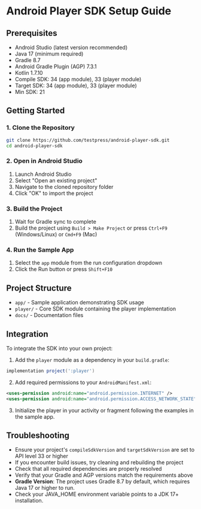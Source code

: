 # Android Player SDK Setup Guide

## Prerequisites

- Android Studio (latest version recommended)
- Java 17 (minimum required)
- Gradle 8.7
- Android Gradle Plugin (AGP) 7.3.1
- Kotlin 1.7.10
- Compile SDK: 34 (app module), 33 (player module)
- Target SDK: 34 (app module), 33 (player module)
- Min SDK: 21

## Getting Started

### 1. Clone the Repository

```bash
git clone https://github.com/testpress/android-player-sdk.git
cd android-player-sdk
```

### 2. Open in Android Studio

1. Launch Android Studio
2. Select "Open an existing project"
3. Navigate to the cloned repository folder
4. Click "OK" to import the project

### 3. Build the Project

1. Wait for Gradle sync to complete
2. Build the project using `Build > Make Project` or press `Ctrl+F9` (Windows/Linux) or `Cmd+F9` (Mac)

### 4. Run the Sample App

1. Select the `app` module from the run configuration dropdown
2. Click the Run button or press `Shift+F10`

## Project Structure

- `app/` - Sample application demonstrating SDK usage
- `player/` - Core SDK module containing the player implementation
- `docs/` - Documentation files

## Integration

To integrate the SDK into your own project:

1. Add the `player` module as a dependency in your `build.gradle`:
```gradle
implementation project(':player')
```

2. Add required permissions to your `AndroidManifest.xml`:
```xml
<uses-permission android:name="android.permission.INTERNET" />
<uses-permission android:name="android.permission.ACCESS_NETWORK_STATE" />
```

3. Initialize the player in your activity or fragment following the examples in the sample app.

## Troubleshooting

- Ensure your project's `compileSdkVersion` and `targetSdkVersion` are set to API level 33 or higher
- If you encounter build issues, try cleaning and rebuilding the project
- Check that all required dependencies are properly resolved
- Verify that your Gradle and AGP versions match the requirements above
- **Gradle Version**: The project uses Gradle 8.7 by default, which requires Java 17 or higher to run.
- Check your JAVA_HOME environment variable points to a JDK 17+ installation.